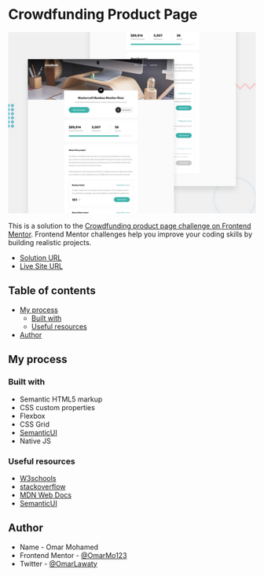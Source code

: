 # Crowdfunding Product Page

![Desktop Preview](./design/desktop-preview.jpg)

This is a solution to the [Crowdfunding product page challenge on Frontend Mentor](https://www.frontendmentor.io/challenges/crowdfunding-product-page-7uvcZe7ZR). Frontend Mentor challenges help you improve your coding skills by building realistic projects.

- [Solution URL](https://www.frontendmentor.io/solutions/crowdfunding-product-page-RE3QiS9wU)
- [Live Site URL](https://crowdfunding-product-page-omarlawaty.vercel.app/)

## Table of contents

- [My process](#my-process)
  - [Built with](#built-with)
  - [Useful resources](#useful-resources)
- [Author](#author)

## My process

### Built with

- Semantic HTML5 markup
- CSS custom properties
- Flexbox
- CSS Grid
- [SemanticUI](https://semantic-ui.com/)
- Native JS

### Useful resources

- [W3schools](w3schools.com/)
- [stackoverflow](stackoverflow.com/)
- [MDN Web Docs](https://developer.mozilla.org/en-US/)
- [SemanticUI](https://semantic-ui.com/)

## Author

- Name - Omar Mohamed
- Frontend Mentor - [@OmarMo123](https://www.frontendmentor.io/profile/OmarMo123)
- Twitter - [@OmarLawaty](https://twitter.com/OmarLawaty)

